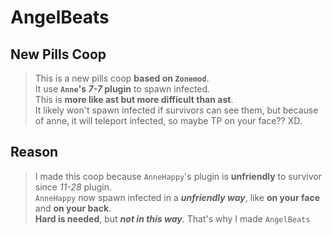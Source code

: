 # AngelBeats
 
## New Pills Coop
> This is a new pills coop **based on `Zonemod`**.  
> It use **`Anne`'s _7-7_ plugin** to spawn infected.  
> This is **more like ast but more difficult than ast**.  
> It likely won't spawn infected if survivors can see them, but because of anne, it will teleport infected, so maybe TP on your face?? XD.  

## Reason
> I made this coop because `AnneHappy`'s plugin is **unfriendly** to survivor since _11-28_ plugin.  
> `AnneHappy` now spawn infected in a **_unfriendly way_**, like **on your face** and **on your back**.  
> **Hard is needed**, but **_not in this way_**. That's why I made `AngelBeats`  
